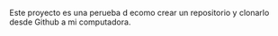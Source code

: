 Este proyecto es una perueba d ecomo crear un repositorio y clonarlo desde Github a mi computadora.

